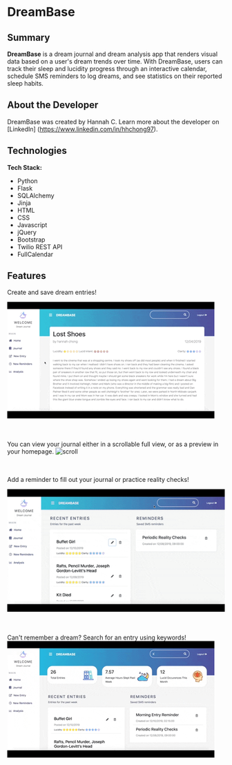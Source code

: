 # DreamBase

## Summary

**DreamBase** is a dream journal and dream analysis app that renders visual data based on a user's dream trends over time. With DreamBase, users can track their sleep and lucidity progress through an interactive calendar, schedule SMS reminders to log dreams, and see statistics on their reported sleep habits. 

## About the Developer

DreamBase was created by Hannah C. Learn more about the developer on [LinkedIn] (https://www.linkedin.com/in/hhchong97).

## Technologies

**Tech Stack:**

- Python
- Flask
- SQLAlchemy
- Jinja
- HTML
- CSS
- Javascript
- jQuery
- Bootstrap
- Twilio REST API
- FullCalendar

## Features


Create and save dream entries!

![new entry](/static/_readme-img/new_entry.gif)
<br/><br/><br/>

You can view your journal either in a scrollable full view, or as a preview in your homepage.
![scroll](/static/_readme-img/main_scroll.gif)
<br/><br/><br/>

Add a reminder to fill out your journal or practice reality checks!

![SMS Reminder](/static/_readme-img/dreambase_twilio.gif)
<br/><br/><br/>

Can't remember a dream? Search for an entry using keywords!
![search](/static/_readme-img/search.gif)

